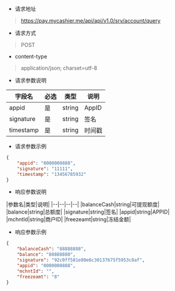 - 请求地址
> https://pay.mycashier.me/api/api/v1.0/srv/account/query
- 请求方式
> POST
- content-type
> application/json; charset=utf-8
- 请求参数说明

|字段名|必选|类型|说明|
|--|--|--|--|
|appid|是|string|AppID|
|signature|是|string|签名|
|timestamp|是|string|时间戳|
- 请求参数示例
```json
{
    "appid": "0000000888",
    "signature": "11111",
    "timestamp": "13456785932"
}
```
- 响应参数说明

|参数名|类型|说明|
|--|--|--|--|
|balanceCash|string|可提现额度|
|balance|string|总额度|
|signature|string|签名|
|appid|string|APPID|
|mchntId|string|商户ID|
|freezeamt|string|冻结金额|
- 响应参数示例
```json
{
    "balanceCash": "88888888",
    "balance": "88888880",
    "signature": "92c0ff581e80e6c30137675f5953c8af",
    "appid": "0000000888",
    "mchntId": "",
    "freezeamt": "8"
}
```